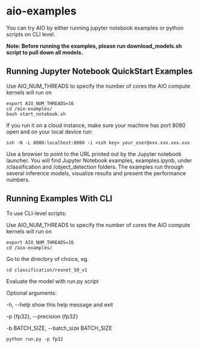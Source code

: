 # aio-examples

You can try AIO by either running jupyter notebook examples or python scripts on CLI level. 

**Note: Before running the examples, please run download_models.sh script to pull down all models.**

## Running Jupyter Notebook QuickStart Examples

Use AIO_NUM_THREADS to specify the number of cores the AIO compute kernels will run on
```
export AIO_NUM_THREADS=16
cd /aio-examples/
bash start_notebook.sh
```

If you run it on a cloud instance, make sure your machine has port 8080 open and on your local device run:
```
ssh -N -L 8080:localhost:8080 -i <ssh key> your_user@xxx.xxx.xxx.xxx
```

Use a browser to point to the URL printed out by the Jupyter notebook launcher. You will find 
Jupyter Notebook examples, examples.ipynb, under /classification and /object_detection folders.
The examples run through several inference models, visualize results and present the performance
numbers.

## Running Examples With CLI
To use CLI-level scripts:

Use AIO_NUM_THREADS to specify the number of cores the AIO compute kernels will run on
```
export AIO_NUM_THREADS=16
cd /aio-examples/
```

Go to the directory of choice, eg.
```
cd classification/resnet_50_v1
```
Evaluate the model with run.py script

Optional arguments:

  -h, --help            show this help message and exit
  
  -p {fp32}, --precision {fp32}
                        
  -b BATCH_SIZE, --batch_size BATCH_SIZE

```
python run.py -p fp32
```

